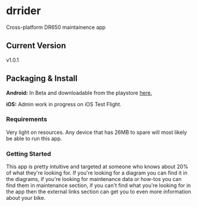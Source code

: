 # drrider

Cross-platform DR650 maintainence app

## Current Version

v1.0.1

## Packaging & Install

**Android:** In Beta and downloadable from the playstore [here.](https://play.google.com/store/apps/details?id=net.thistleranch.drrider)

**iOS:** Admin work in progress on iOS Test Flight. 

### Requirements

Very light on resources. Any device that has 26MB to spare will most likely be able to run this app.

### Getting Started

This app is pretty intuitive and targeted at someone who knows about 20% of what they're looking for. If you're looking for a diagram you can find it in the diagrams, if you're looking for maintenance data or how-tos you can find them in maintenance section, if you can't find what you're looking for in the app then the external links section can get you to even more information about your bike.
